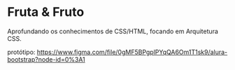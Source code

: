 # Fruta & Fruto
Aprofundando os conhecimentos de CSS/HTML, focando em Arquitetura CSS.

protótipo: https://www.figma.com/file/0gMF5BPgplPYqQA6Om1T1sk9/alura-bootstrap?node-id=0%3A1
